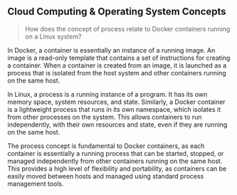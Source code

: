 ## Cloud Computing & Operating System Concepts 

> How does the concept of process relate to Docker containers running on a Linux system? 

In Docker, a container is essentially an instance of a running image. An image is a read-only template that contains a set of instructions for creating a container. When a container is created from an image, it is launched as a process that is isolated from the host system and other containers running on the same host.

In Linux, a process is a running instance of a program. It has its own memory space, system resources, and state. Similarly, a Docker container is a lightweight process that runs in its own namespace, which isolates it from other processes on the system. This allows containers to run independently, with their own resources and state, even if they are running on the same host.

The process concept is fundamental to Docker containers, as each container is essentially a running process that can be started, stopped, or managed independently from other containers running on the same host. This provides a high level of flexibility and portability, as containers can be easily moved between hosts and managed using standard process management tools.
